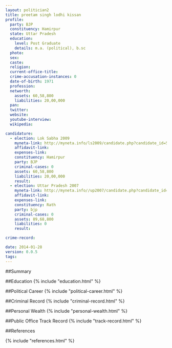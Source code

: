 ```yaml
---
layout: politician2
title: preetam singh lodhi kissan
profile: 
  party: BJP
  constituency: Hamirpur
  state: Uttar Pradesh
  education: 
    level: Post Graduate
    details: m.a. (political), b.sc
  photo: 
  sex: 
  caste: 
  religion: 
  current-office-title: 
  crime-accusation-instances: 0
  date-of-birth: 1971
  profession: 
  networth: 
    assets: 60,58,800
    liabilities: 20,00,000
  pan: 
  twitter: 
  website: 
  youtube-interview: 
  wikipedia: 

candidature: 
  - election: Lok Sabha 2009
    myneta-link: http://myneta.info/ls2009/candidate.php?candidate_id=5679
    affidavit-link: 
    expenses-link: 
    constituency: Hamirpur 
    party: BJP
    criminal-cases: 0
    assets: 60,58,800
    liabilities: 20,00,000
    result:  
  - election: Uttar Pradesh 2007
    myneta-link: http://myneta.info//up2007/candidate.php?candidate_id=1787
    affidavit-link: 
    expenses-link: 
    constituency: Rath 
    party: bjp
    criminal-cases: 0
    assets: 89,68,800
    liabilities: 0
    result:  

crime-record: 

date: 2014-01-28
version: 0.0.5
tags: 
---
```

##Summary


##Education
{% include "education.html" %}


##Political Career
{% include "political-career.html" %}


##Criminal Record
{% include "criminal-record.html" %}


##Personal Wealth
{% include "personal-wealth.html" %}


##Public Office Track Record
{% include "track-record.html" %}


##References


{% include "references.html" %}